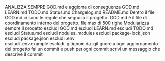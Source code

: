 ANALIZZA SEMPRE GOD.md e aggiorna di conseguenza
GOD.md
LEARN.md
TODO.md
Status.md
Changelog.md
README.md
Dentro il file GOD.md ci sono le regole che seguono il progetto.
GOD.md è il file di coordinamento interno del progetto.
file max di 500 righe
Modularizza sempre il progetto
escludi GOD.md
escludi LEARN.md
escludi TODO.md
escludi Status.md
escludi nodules_modules
escludi package-lock.json
escludi package.json
escludi .env    
escludi .env.example
escludi .gitignore
da .gitignore
a ogni aggiornamento del progetto fai un commit e push
per ogni commit scrivi un messaggio che descrive il commit
